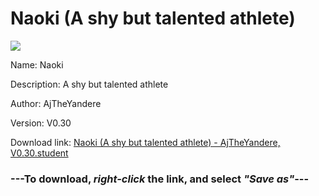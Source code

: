# Naoki (A shy but talented athlete)

<img src = "https://raw.githubusercontent.com/Arbiter1223/Daigaku-Gurashi-Custom-Students/master/Students/Files/Naoki%20(A%20shy%20but%20talented%20athlete).png">

Name: Naoki

Description: A shy but talented athlete

Author: AjTheYandere

Version: V0.30

Download link: <a href="https://raw.githubusercontent.com/Arbiter1223/Daigaku-Gurashi-Custom-Students/master/Students/Files/Naoki%20(A%20shy%20but%20talented%20athlete)%20-%20AjTheYandere%2C%20V0.30.student">Naoki (A shy but talented athlete) - AjTheYandere, V0.30.student</a>

### ---**To download, _right-click_ the link, and select _"Save as"_**---
